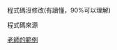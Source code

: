 程式碼沒修改(有讀懂，90%可以理解) 

程式碼來源

[老師的範例](https://github.com/ccccourse/ai/tree/master/python/02-optimize)
